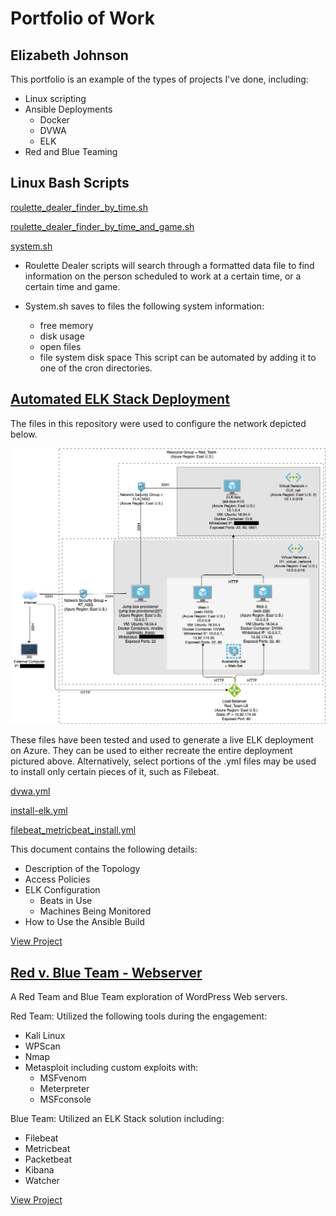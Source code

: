 # Portfolio of Work
## Elizabeth Johnson

This portfolio is an example of the types of projects I've done, including:
- Linux scripting
- Ansible Deployments
  - Docker
  - DVWA
  - ELK
- Red and Blue Teaming

## Linux Bash Scripts

[roulette_dealer_finder_by_time.sh](Linux/roulette_dealer_finder_by_time.sh)

[roulette_dealer_finder_by_time_and_game.sh](Linux/roulette_dealer_finder_by_time_and_game.sh)

[system.sh](Linux/system.sh)

- Roulette Dealer scripts will search through a formatted data file to find information on the person scheduled to work at a certain time, or a certain time and game.

- System.sh saves to files the following system information:
  - free memory
  - disk usage
  - open files
  - file system disk space
This script can be automated by adding it to one of the cron directories.

## [Automated ELK Stack Deployment](ELK_Stack_Deployment)

The files in this repository were used to configure the network depicted below.

![Network Diagram](ELK_Stack_Deployment/Diagrams/EWJ_RT_diagram.png)

These files have been tested and used to generate a live ELK deployment on Azure. They can be used to either recreate the entire deployment pictured above. Alternatively, select portions of the .yml files may be used to install only certain pieces of it, such as Filebeat.

[dvwa.yml](ELK_Stack_Deployment/Ansible/playbooks/dvwa.yml)

[install-elk.yml](ELK_Stack_Deployment/Ansible/playbooks/install-elk.yml)

[filebeat_metricbeat_install.yml](ELK_Stack_Deployment/Ansible/playbooks/Filebeat_metricbeat_install.yml)

This document contains the following details:
- Description of the Topology
- Access Policies
- ELK Configuration
  - Beats in Use
  - Machines Being Monitored
- How to Use the Ansible Build

[View Project](ELK_Stack_Deployment/README.md)

## [Red v. Blue Team - Webserver](Project_Red_v_Blue_Webserver)

A Red Team and Blue Team exploration of WordPress Web servers.

Red Team: 
Utilized the following tools during the engagement:
- Kali Linux 
- WPScan 
- Nmap 
- Metasploit including custom exploits with: 
  - MSFvenom 
  - Meterpreter 
  - MSFconsole

Blue Team: 
Utilized an ELK Stack solution including:
- Filebeat
- Metricbeat
- Packetbeat
- Kibana
- Watcher

[View Project](Project_Red_v_Blue_Webserver/README.md)
